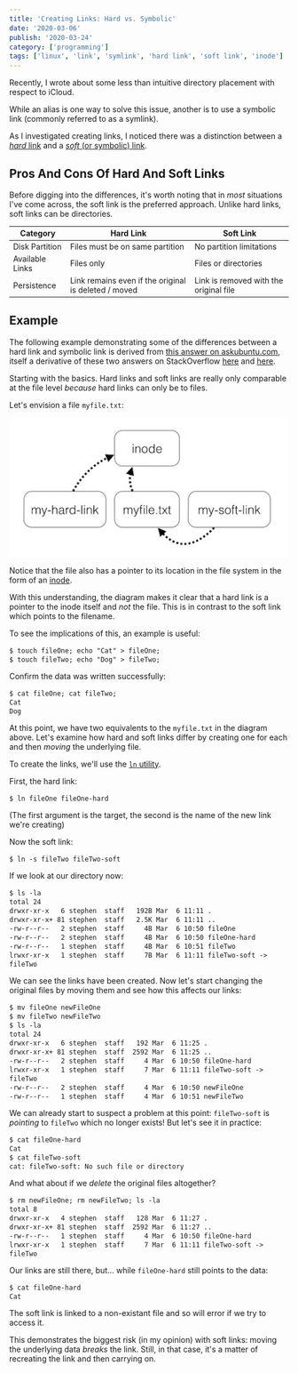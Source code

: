 ```yaml
---
title: 'Creating Links: Hard vs. Symbolic'
date: '2020-03-06'
publish: '2020-03-24'
category: ['programming']
tags: ['linux', 'link', 'symlink', 'hard link', 'soft link', 'inode']
---
```


Recently, I wrote about some less than intuitive directory placement with respect to iCloud.

While an alias is one way to solve this issue, another is to use a symbolic link (commonly referred to as a symlink).

As I investigated creating links, I noticed there was a distinction between a [_hard_ link](https://en.wikipedia.org/wiki/Hard_link) and a [_soft_ (or symbolic) link](https://en.wikipedia.org/wiki/Symbolic_link).

## Pros And Cons Of Hard And Soft Links

Before digging into the differences, it's worth noting that in _most_ situations I've come across, the soft link is the preferred approach. Unlike hard links, soft links can be directories.

| Category        | Hard Link                                            | Soft Link                              |
| --------------- | ---------------------------------------------------- | -------------------------------------- |
| Disk Partition  | Files must be on same partition                      | No partition limitations               |
| Available Links | Files only                                           | Files or directories                   |
| Persistence     | Link remains even if the original is deleted / moved | Link is removed with the original file |

## Example

The following example demonstrating some of the differences between a hard link and symbolic link is derived from [this answer on askubuntu.com](https://askubuntu.com/a/801191), itself a derivative of these two answers on StackOverflow [here](https://stackoverflow.com/a/1531795) and [here](https://stackoverflow.com/a/29786294).

Starting with the basics. Hard links and soft links are really only comparable at the file level _because_ hard links can only be to files.

Let's envision a file `myfile.txt`:

![](./link-diagram.jpg)

Notice that the file also has a pointer to its location in the file system in the form of an [inode](https://en.wikipedia.org/wiki/Inode).

With this understanding, the diagram makes it clear that a hard link is a pointer to the inode itself and _not_ the file. This is in contrast to the soft link which points to the filename.

To see the implications of this, an example is useful:

```shell
$ touch fileOne; echo "Cat" > fileOne;
$ touch fileTwo; echo "Dog" > fileTwo;
```

Confirm the data was written successfully:

```shell
$ cat fileOne; cat fileTwo;
Cat
Dog
```

At this point, we have two equivalents to the `myfile.txt` in the diagram above. Let's examine how hard and soft links differ by creating one for each and then _moving_ the underlying file.

To create the links, we'll use the [`ln` utility](https://linux.die.net/man/1/ln).

First, the hard link:

```shell
$ ln fileOne fileOne-hard
```

(The first argument is the target, the second is the name of the new link we're creating)

Now the soft link:

```shell
$ ln -s fileTwo fileTwo-soft
```

If we look at our directory now:

```shell
$ ls -la
total 24
drwxr-xr-x   6 stephen  staff   192B Mar  6 11:11 .
drwxr-xr-x+ 81 stephen  staff   2.5K Mar  6 11:11 ..
-rw-r--r--   2 stephen  staff     4B Mar  6 10:50 fileOne
-rw-r--r--   2 stephen  staff     4B Mar  6 10:50 fileOne-hard
-rw-r--r--   1 stephen  staff     4B Mar  6 10:51 fileTwo
lrwxr-xr-x   1 stephen  staff     7B Mar  6 11:11 fileTwo-soft -> fileTwo
```

We can see the links have been created. Now let's start changing the original files by moving them and see how this affects our links:

```shell
$ mv fileOne newFileOne
$ mv fileTwo newFileTwo
$ ls -la
total 24
drwxr-xr-x   6 stephen  staff   192 Mar  6 11:25 .
drwxr-xr-x+ 81 stephen  staff  2592 Mar  6 11:25 ..
-rw-r--r--   2 stephen  staff     4 Mar  6 10:50 fileOne-hard
lrwxr-xr-x   1 stephen  staff     7 Mar  6 11:11 fileTwo-soft -> fileTwo
-rw-r--r--   2 stephen  staff     4 Mar  6 10:50 newFileOne
-rw-r--r--   1 stephen  staff     4 Mar  6 10:51 newFileTwo
```

We can already start to suspect a problem at this point: `fileTwo-soft` is _pointing_ to `fileTwo` which no longer exists! But let's see it in practice:

```shell
$ cat fileOne-hard
Cat
$ cat fileTwo-soft
cat: fileTwo-soft: No such file or directory
```

And what about if we _delete_ the original files altogether?

```shell
$ rm newFileOne; rm newFileTwo; ls -la
total 8
drwxr-xr-x   4 stephen  staff   128 Mar  6 11:27 .
drwxr-xr-x+ 81 stephen  staff  2592 Mar  6 11:27 ..
-rw-r--r--   1 stephen  staff     4 Mar  6 10:50 fileOne-hard
lrwxr-xr-x   1 stephen  staff     7 Mar  6 11:11 fileTwo-soft -> fileTwo
```

Our links are still there, but... while `fileOne-hard` still points to the data:

```shell
$ cat fileOne-hard
Cat
```

The soft link is linked to a non-existant file and so will error if we try to access it.

This demonstrates the biggest risk (in my opinion) with soft links: moving the underlying data _breaks_ the link. Still, in that case, it's a matter of recreating the link and then carrying on.
